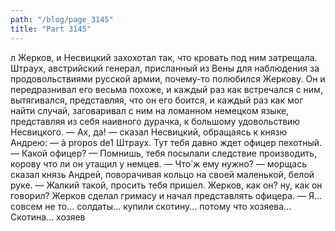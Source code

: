 ```yaml
---
path: "/blog/page_3145"
title: "Part 3145"
---
```


л Жерков, и Несвицкий захохотал так, что кровать под ним затрещала.
Штраух, австрийский генерал, присланный из Вены для наблюдения за продовольствиями русской армии, почему-то полюбился Жеркову. Он и передразнивал его весьма похоже, и каждый раз как встречался с ним, вытягивался, представляя, что он его боится, и каждый раз как мог найти случай, заговаривал с ним на ломанном немецком языке, представляя из себя наивного дурачка, к большому удовольствию Несвицкого.
— Ах, да! — сказал Несвицкий, обращаясь к князю Андрею: — à propos de1 Штраух. Тут тебя давно ждет офицер пехотный.
— Какой офицер?
— Помнишь, тебя посылали следствие производить, корову что ли он утащил у немцев.
— Что̀ ж ему нужно? — морщась сказал князь Андрей, поворачивая кольцо на своей маленькой, белой руке.
— Жалкий такой, просить тебя пришел. Жерков, как он? ну, как он говорил?
Жерков сделал гримасу и начал представлять офицера.
— Я... совсем не то... солдаты... купили скотину... потому что хозяева... Скотина... хозяев
